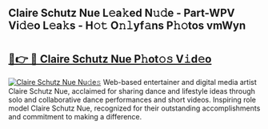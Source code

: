 ## Claire Schutz Nue L𝚎a𝚔ed N𝚞𝚍e - Part-WPV Vi𝚍𝚎o L𝚎a𝚔s - H𝚘𝚝 O𝚗𝚕yf𝚊ns P𝚑𝚘tos vmWyn

# <h2><a href="http://kf53yzg.oniu.top/?m=Claire+Schutz+Nue">🔗👉 🔴 Claire Schutz Nue P𝚑ot𝚘𝚜 V𝚒d𝚎o</a></h2>

[![Claire Schutz Nue Nu𝚍e𝚜](https://i.imgur.com/0qMVB7G.gif)](http://kf53yzg.oniu.top/?m=Claire+Schutz+Nue)
Web-based entertainer and digital media artist Claire Schutz Nue, acclaimed for sharing dance and lifestyle ideas through solo and collaborative dance performances and short videos. Inspiring role model Claire Schutz Nue, recognized for their outstanding accomplishments and commitment to making a difference.  
